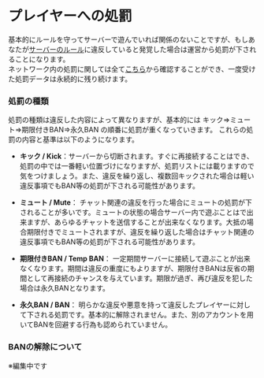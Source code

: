 # プレイヤーへの処罰

基本的にルールを守ってサーバーで遊んでいれば関係のないことですが、もしあなたが[サーバーのルール](rules.md)に違反していると発覚した場合は運営から処罰が下されることになります。  
ネットワーク内の処罰に関しては全て[こちら](https://punish.lucknetwork.jp/)から確認することができ、一度受けた処罰データは永続的に残り続けます。

### 処罰の種類
処罰の種類は違反した内容によって異なりますが、基本的には キック⇒ミュート⇒期限付きBAN⇒永久BAN の順番に処罰が重くなっていきます。  これらの処罰の内容と基準は以下のようになります。  


* **キック / Kick**：サーバーから切断されます。すぐに再接続することはでき、処罰の中では一番軽い位置づけになりますが、処罰リストには載りますので気をつけましょう。また、違反を繰り返し、複数回キックされた場合は軽い違反事項でもBAN等の処罰が下される可能性があります。  

* **ミュート / Mute**： チャット関連の違反を行った場合にミュートの処罰が下されることが多いです。ミュートの状態の場合サーバー内で遊ぶことはで出来ますが、あらゆるチャットを送信することが出来なくなります。大抵の場合期限付きでミュートされますが、違反を繰り返した場合はチャット関連の違反事項でもBAN等の処罰が下される可能性があります。  

* **期限付きBAN / Temp BAN**： 一定期間サーバーに接続して遊ぶことが出来なくなります。期間は違反の重度にもよりますが、期限付きBANは反省の期間として再接続のチャンスを与えています。期限が過ぎ、再び違反を犯した場合は永久BANとなります。  

* **永久BAN / BAN**： 明らかな違反や悪意を持って違反したプレイヤーに対して下される処罰です。基本的に解除されません。また、別のアカウントを用いてBANを回避する行為も認められていません。


### BANの解除について
※編集中です
